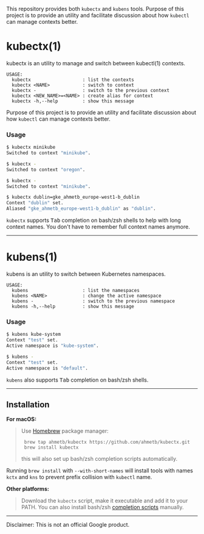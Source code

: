 This repository provides both `kubectx` and `kubens` tools. Purpose of this
project is to provide an utility and facilitate discussion about how `kubectl`
can manage contexts better.

# kubectx(1)

kubectx is an utility to manage and switch between kubectl(1) contexts.

```
USAGE:
  kubectx                   : list the contexts
  kubectx <NAME>            : switch to context
  kubectx -                 : switch to the previous context
  kubectx <NEW_NAME>=<NAME> : create alias for context
  kubectx -h,--help         : show this message
```

Purpose of this project is to provide an utility and facilitate discussion
about how `kubectl` can manage contexts better.

### Usage

```sh
$ kubectx minikube
Switched to context "minikube".

$ kubectx -
Switched to context "oregon".

$ kubectx -
Switched to context "minikube".

$ kubectx dublin=gke_ahmetb_europe-west1-b_dublin
Context "dublin" set.
Aliased "gke_ahmetb_europe-west1-b_dublin" as "dublin".
```

`kubectx` supports <kbd>Tab</kbd> completion on bash/zsh shells to help with 
long context names. You don't have to remember full context names anymore.

-----

# kubens(1)

kubens is an utility to switch between Kubernetes namespaces.

```
USAGE:
  kubens                    : list the namespaces
  kubens <NAME>             : change the active namespace
  kubens -                  : switch to the previous namespace
  kubens -h,--help          : show this message
```


### Usage

```sh
$ kubens kube-system
Context "test" set.
Active namespace is "kube-system".

$ kubens -
Context "test" set.
Active namespace is "default".
```

`kubens` also supports <kbd>Tab</kbd> completion on bash/zsh shells.

-----

## Installation

**For macOS:**

> Use [Homebrew](https://brew.sh/) package manager:
>
>      brew tap ahmetb/kubectx https://github.com/ahmetb/kubectx.git
>      brew install kubectx
> this will also set up bash/zsh completion scripts automatically.

Running `brew install` with `--with-short-names` will install tools with names
`kctx` and `kns` to prevent prefix collision with `kubectl` name.

**Other platforms:**

> Download the `kubectx` script, make it executable and add it to your PATH. You
> can also install bash/zsh [completion scripts](completion/) manually.

-----

Disclaimer: This is not an official Google product.
